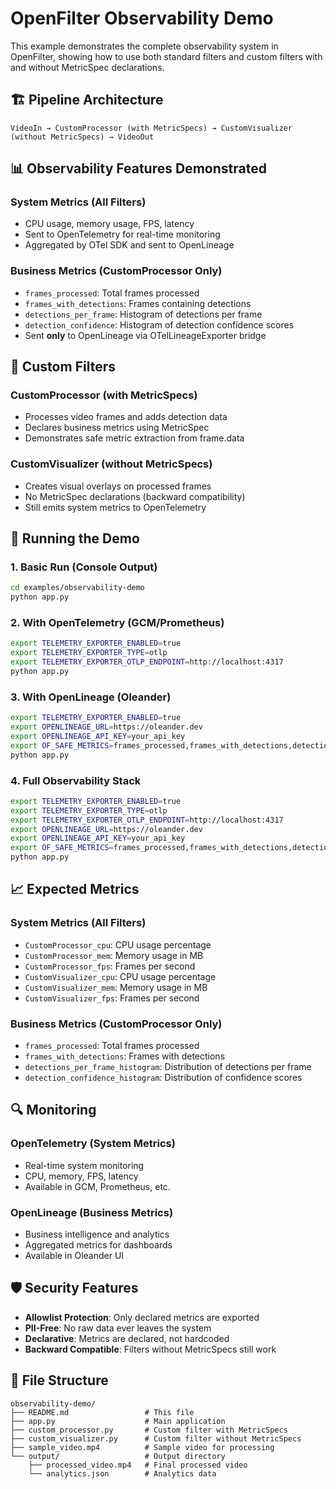 # OpenFilter Observability Demo

This example demonstrates the complete observability system in OpenFilter, showing how to use both standard filters and custom filters with and without MetricSpec declarations.

## 🏗️ Pipeline Architecture

```
VideoIn → CustomProcessor (with MetricSpecs) → CustomVisualizer (without MetricSpecs) → VideoOut
```

## 📊 Observability Features Demonstrated

### **System Metrics (All Filters)**
- CPU usage, memory usage, FPS, latency
- Sent to OpenTelemetry for real-time monitoring
- Aggregated by OTel SDK and sent to OpenLineage

### **Business Metrics (CustomProcessor Only)**
- `frames_processed`: Total frames processed
- `frames_with_detections`: Frames containing detections
- `detections_per_frame`: Histogram of detections per frame
- `detection_confidence`: Histogram of detection confidence scores
- Sent **only** to OpenLineage via OTelLineageExporter bridge

## 🔧 Custom Filters

### **CustomProcessor (with MetricSpecs)**
- Processes video frames and adds detection data
- Declares business metrics using MetricSpec
- Demonstrates safe metric extraction from frame.data

### **CustomVisualizer (without MetricSpecs)**
- Creates visual overlays on processed frames
- No MetricSpec declarations (backward compatibility)
- Still emits system metrics to OpenTelemetry

## 🚀 Running the Demo

### **1. Basic Run (Console Output)**
```bash
cd examples/observability-demo
python app.py
```

### **2. With OpenTelemetry (GCM/Prometheus)**
```bash
export TELEMETRY_EXPORTER_ENABLED=true
export TELEMETRY_EXPORTER_TYPE=otlp
export TELEMETRY_EXPORTER_OTLP_ENDPOINT=http://localhost:4317
python app.py
```

### **3. With OpenLineage (Oleander)**
```bash
export TELEMETRY_EXPORTER_ENABLED=true
export OPENLINEAGE_URL=https://oleander.dev
export OPENLINEAGE_API_KEY=your_api_key
export OF_SAFE_METRICS=frames_processed,frames_with_detections,detections_per_frame_histogram,detection_confidence_histogram
python app.py
```

### **4. Full Observability Stack**
```bash
export TELEMETRY_EXPORTER_ENABLED=true
export TELEMETRY_EXPORTER_TYPE=otlp
export TELEMETRY_EXPORTER_OTLP_ENDPOINT=http://localhost:4317
export OPENLINEAGE_URL=https://oleander.dev
export OPENLINEAGE_API_KEY=your_api_key
export OF_SAFE_METRICS=frames_processed,frames_with_detections,detections_per_frame_histogram,detection_confidence_histogram
python app.py
```

## 📈 Expected Metrics

### **System Metrics (All Filters)**
- `CustomProcessor_cpu`: CPU usage percentage
- `CustomProcessor_mem`: Memory usage in MB
- `CustomProcessor_fps`: Frames per second
- `CustomVisualizer_cpu`: CPU usage percentage
- `CustomVisualizer_mem`: Memory usage in MB
- `CustomVisualizer_fps`: Frames per second

### **Business Metrics (CustomProcessor Only)**
- `frames_processed`: Total frames processed
- `frames_with_detections`: Frames with detections
- `detections_per_frame_histogram`: Distribution of detections per frame
- `detection_confidence_histogram`: Distribution of confidence scores

## 🔍 Monitoring

### **OpenTelemetry (System Metrics)**
- Real-time system monitoring
- CPU, memory, FPS, latency
- Available in GCM, Prometheus, etc.

### **OpenLineage (Business Metrics)**
- Business intelligence and analytics
- Aggregated metrics for dashboards
- Available in Oleander UI

## 🛡️ Security Features

- **Allowlist Protection**: Only declared metrics are exported
- **PII-Free**: No raw data ever leaves the system
- **Declarative**: Metrics are declared, not hardcoded
- **Backward Compatible**: Filters without MetricSpecs still work

## 📁 File Structure

```
observability-demo/
├── README.md                 # This file
├── app.py                    # Main application
├── custom_processor.py       # Custom filter with MetricSpecs
├── custom_visualizer.py      # Custom filter without MetricSpecs
├── sample_video.mp4          # Sample video for processing
└── output/                   # Output directory
    ├── processed_video.mp4   # Final processed video
    └── analytics.json        # Analytics data
``` 